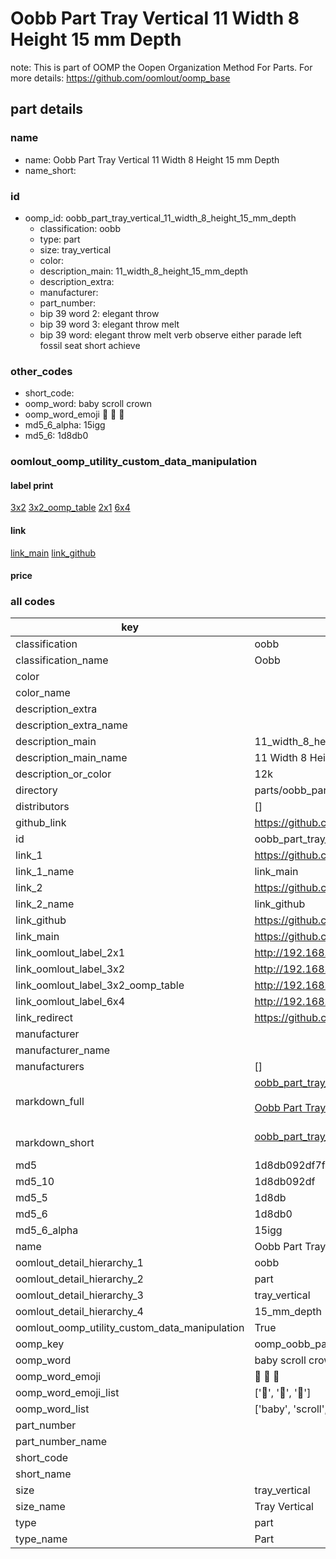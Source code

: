 # Oobb Part Tray Vertical 11 Width 8 Height 15 mm Depth  

note: This is part of OOMP the Oopen Organization Method For Parts. For more details: https://github.com/oomlout/oomp_base

##  part details
  







### name
* name: Oobb Part Tray Vertical 11 Width 8 Height 15 mm Depth
* name_short: 
### id
* oomp_id: oobb_part_tray_vertical_11_width_8_height_15_mm_depth
  * classification: oobb
  * type: part
  * size: tray_vertical
  * color: 
  * description_main: 11_width_8_height_15_mm_depth
  * description_extra: 
  * manufacturer: 
  * part_number: 
  * bip 39 word 2: elegant throw
  * bip 39 word 3: elegant throw melt
  * bip 39 word: elegant throw melt verb observe either parade left fossil seat short achieve

### other_codes
* short_code: 
* oomp_word: baby scroll crown
* oomp_word_emoji :baby: :scroll: :crown:
* md5_6_alpha: 15igg
* md5_6: 1d8db0






### oomlout_oomp_utility_custom_data_manipulation
#### label print
[3x2](http://192.168.1.245:1112/?label=oomp%2015igg)
[3x2_oomp_table](http://192.168.1.108:1112/?label=oomp%2015igg)
[2x1](http://192.168.1.242:1112/?label=oomp%2015igg)
[6x4](http://192.168.1.55:1112/?label=oomp%2015igg)    

#### link

[link_main](https://github.com/oomlout/oomlout_oomp_version_1_messy/tree/main/parts/oobb_part_tray_vertical_11_width_8_height_15_mm_depth) [link_github](https://github.com/oomlout/oomlout_oomp_version_1_messy/tree/main/parts/oobb_part_tray_vertical_11_width_8_height_15_mm_depth)                             

#### price







### all codes 
| key | value |  
| --- | --- |  
| classification | oobb |  
| classification_name | Oobb |  
| color |  |  
| color_name |  |  
| description_extra |  |  
| description_extra_name |  |  
| description_main | 11_width_8_height_15_mm_depth |  
| description_main_name | 11 Width 8 Height 15 mm Depth |  
| description_or_color | 12k |  
| directory | parts/oobb_part_tray_vertical_11_width_8_height_15_mm_depth |  
| distributors | [] |  
| github_link | https://github.com/oomlout/oomlout_oomp_part_src/tree/main/parts/oobb_part_tray_vertical_11_width_8_height_15_mm_depth |  
| id | oobb_part_tray_vertical_11_width_8_height_15_mm_depth |  
| link_1 | https://github.com/oomlout/oomlout_oomp_version_1_messy/tree/main/parts/oobb_part_tray_vertical_11_width_8_height_15_mm_depth |  
| link_1_name | link_main |  
| link_2 | https://github.com/oomlout/oomlout_oomp_version_1_messy/tree/main/parts/oobb_part_tray_vertical_11_width_8_height_15_mm_depth |  
| link_2_name | link_github |  
| link_github | https://github.com/oomlout/oomlout_oomp_version_1_messy/tree/main/parts/oobb_part_tray_vertical_11_width_8_height_15_mm_depth |  
| link_main | https://github.com/oomlout/oomlout_oomp_version_1_messy/tree/main/parts/oobb_part_tray_vertical_11_width_8_height_15_mm_depth |  
| link_oomlout_label_2x1 | http://192.168.1.242:1112/?label=oomp%2015igg |  
| link_oomlout_label_3x2 | http://192.168.1.245:1112/?label=oomp%2015igg |  
| link_oomlout_label_3x2_oomp_table | http://192.168.1.108:1112/?label=oomp%2015igg |  
| link_oomlout_label_6x4 | http://192.168.1.55:1112/?label=oomp%2015igg |  
| link_redirect | https://github.com/oomlout/oomlout_oomp_version_1_messy/tree/main/parts/oobb_part_tray_vertical_11_width_8_height_15_mm_depth |  
| manufacturer |  |  
| manufacturer_name |  |  
| manufacturers | [] |  
| markdown_full | [oobb_part_tray_vertical_11_width_8_height_15_mm_depth](none)<br>[](none)<br>[Oobb Part Tray Vertical 11 Width 8 Height 15 Mm Depth](none)<br><br> |  
| markdown_short | [oobb_part_tray_vertical_11_width_8_height_15_mm_depth](none)<br><br> |  
| md5 | 1d8db092df7f34011c4c3f291578523c |  
| md5_10 | 1d8db092df |  
| md5_5 | 1d8db |  
| md5_6 | 1d8db0 |  
| md5_6_alpha | 15igg |  
| name | Oobb Part Tray Vertical 11 Width 8 Height 15 mm Depth |  
| oomlout_detail_hierarchy_1 | oobb |  
| oomlout_detail_hierarchy_2 | part |  
| oomlout_detail_hierarchy_3 | tray_vertical |  
| oomlout_detail_hierarchy_4 | 15_mm_depth |  
| oomlout_oomp_utility_custom_data_manipulation | True |  
| oomp_key | oomp_oobb_part_tray_vertical_11_width_8_height_15_mm_depth |  
| oomp_word | baby scroll crown |  
| oomp_word_emoji | :baby: :scroll: :crown: |  
| oomp_word_emoji_list | [':baby:', ':scroll:', ':crown:'] |  
| oomp_word_list | ['baby', 'scroll', 'crown'] |  
| part_number |  |  
| part_number_name |  |  
| short_code |  |  
| short_name |  |  
| size | tray_vertical |  
| size_name | Tray Vertical |  
| type | part |  
| type_name | Part |  
